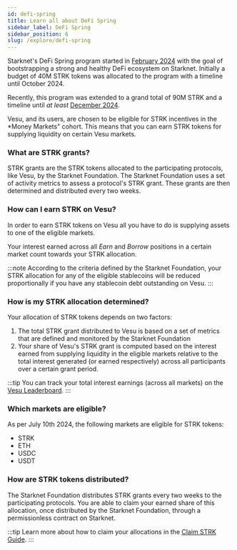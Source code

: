 ```yaml
---
id: defi-spring
title: Learn all about DeFi Spring
sidebar_label: DeFi Spring
sidebar_position: 6
slug: /explore/defi-spring
---
```


Starknet's DeFi Spring program started in [February 2024](https://www.starknet.io/blog/starknet-foundation-introduces-the-start-of-defi-spring) with the goal of bootstrapping a strong and healthy DeFi ecosystem on Starknet. Initially a budget of 40M STRK tokens was allocated to the program with a timeline until October 2024.

Recently, this program was extended to a grand total of 90M STRK and a timeline until *at least* [December 2024](https://www.starknet.io/blog/defi-spring-2-0).

Vesu, and its users, are chosen to be eligible for STRK incentives in the *Money Markets" cohort. This means that you can earn STRK tokens for supplying liquidity on certain Vesu markets.

### What are STRK grants?

STRK grants are the STRK tokens allocated to the participating protocols, like Vesu, by the Starknet Foundation. The Starknet Foundation uses a set of activity metrics to assess a protocol's STRK grant. These grants are then determined and distributed every two weeks.

### How can I earn STRK on Vesu?

In order to earn STRK tokens on Vesu all you have to do is supplying assets to one of the eligible markets.

Your interest earned across all *Earn* and *Borrow* positions in a certain market count towards your STRK allocation.

:::note
According to the criteria defined by the Starknet Foundation, your STRK allocation for any of the eligible stablecoins will be reduced proportionally if you have any stablecoin debt outstanding on Vesu.
:::

### How is my STRK allocation determined?

Your allocation of STRK tokens depends on two factors:

1. The total STRK grant distributed to Vesu is based on a set of metrics that are defined and monitored by the Starknet Foundation
2. Your share of Vesu's STRK grant is computed based on the interest earned from supplying liquidity in the eligible markets relative to the total interest generated (or earned respectively) across all participants over a certain grant period.

:::tip
You can track your total interest earnings (across all markets) on the [Vesu Leaderboard](/docs/explore/leaderboard).
:::

### Which markets are eligible?

As per July 10th 2024, the following markets are eligible for STRK tokens:

- STRK
- ETH
- USDC
- USDT

### How are STRK tokens distributed?

The Starknet Foundation distributes STRK grants every two weeks to the participating protocols. You are able to claim your earned share of this allocation, once distributed by the Starknet Foundation, through a permissionless contract on Starknet.

:::tip
Learn more about how to claim your allocations in the [Claim STRK Guide](../user-guides/claim-strk-guide.md).
:::